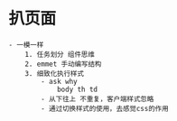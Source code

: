 # 扒页面        
    - 一模一样      
        1. 任务划分 组件思维
        2. emmet 手动编写结构
        3. 细致化执行样式         
            - ask why      
                body th td          
            - 从下往上 不重复，客户端样式忽略            
            - 通过切换样式的使用，去感觉css的作用